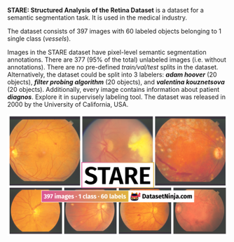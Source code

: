 **STARE: Structured Analysis of the Retina Dataset** is a dataset for a semantic segmentation task. It is used in the medical industry. 

The dataset consists of 397 images with 60 labeled objects belonging to 1 single class (*vessels*).

Images in the STARE dataset have pixel-level semantic segmentation annotations. There are 377 (95% of the total) unlabeled images (i.e. without annotations). There are no pre-defined <i>train/val/test</i> splits in the dataset. Alternatively, the dataset could be split into 3 labelers: ***adam hoover*** (20 objects), ***filter probing algorithm*** (20 objects), and ***valentina kouznetsova*** (20 objects). Additionally, every image contains information about patient ***diagnos***. Explore it in supervisely labeling tool. The dataset was released in 2000 by the University of California, USA.

<img src="https://github.com/dataset-ninja/stare/raw/main/visualizations/poster.png">
